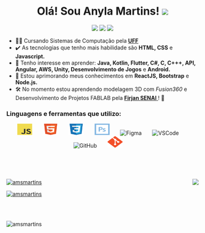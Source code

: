 <!--
**amsmartins/amsmartins** is a ✨ _special_ ✨ repository because its `README.md` (this file) appears on your GitHub profile.

<!-- INTRO -->
<h1 align="center">Olá! Sou Anyla Martins! <img src="https://raw.githubusercontent.com/iampavangandhi/iampavangandhi/master/gifs/Hi.gif" width="30px"></h1>


<!-- CONTATO -->
<p align="center">
<a href="https://github.com/amsmartins">
<img src="https://img.shields.io/badge/github-%23100000.svg?&style=for-the-badge&logo=github&logoColor=white&link=mailto:https://github.com/amsmartins"></a>   
<a href="mailto:anylamartins@id.uff.br">
<img src="https://img.shields.io/badge/gmail-D14836?&style=for-the-badge&logo=gmail&logoColor=white&link=mailto:anylamartins@id.uff.br"></a>
<a href="https://www.linkedin.com/in/amsmartins">
<img src="https://img.shields.io/badge/linkedin-%230077B5.svg?&style=for-the-badge&logo=linkedin&logoColor=white&link=mailto:https://www.linkedin.com/in/amsmartins/"></a></p>


<!-- SOBRE SIM -->
- 👨‍🎓 Cursando Sistemas de Computação pela <a href="https://www.uff.br/?q=curso/tecnologia-em-sistemas-de-computacao-ead/1122221/tecnologico/niteroi">**UFF**</a>
- ✔️ As tecnologias que tenho mais habilidade são **HTML, CSS** e **Javascript.**
- 🎯 Tenho interesse em aprender: **Java, Kotlin, Flutter, C#, C, C+++, API, Angular, AWS, Unity, Desenvolvimento de Jogos**  e **Android.**
- 🔭 Estou aprimorando meus conhecimentos em **ReactJS, Bootstrap**  e **Node.js.**
- 🛠 No momento estou aprendendo modelagem 3D com *Fusion360* e Desenvolvimento de Projetos FABLAB pela <a href="https://www.fablabs.io/labs/fablabcaxias">**Firjan SENAI** </a>! 🌳


<!-- SKILLS -->
<h3>Linguagens e ferramentas que utilizo:</h3>
<div align="center" style="display: inline-block">
<img height="30" width="40" src="https://raw.githubusercontent.com/devicons/devicon/master/icons/javascript/javascript-original.svg" alt="Javascript">
&nbsp;&nbsp;&nbsp;&nbsp;&nbsp;
<img height="30" width="40" src="https://raw.githubusercontent.com/devicons/devicon/master/icons/html5/html5-original.svg" alt="HTML5">
&nbsp;&nbsp;&nbsp;&nbsp;&nbsp;
<img height="30" width="40" src="https://raw.githubusercontent.com/devicons/devicon/master/icons/css3/css3-original.svg" alt="CSS3">
&nbsp;&nbsp;&nbsp;&nbsp;&nbsp;
<img height="30" width="40" src="https://raw.githubusercontent.com/devicons/devicon/master/icons/photoshop/photoshop-line.svg" alt="Photoshop"/>
&nbsp;&nbsp;&nbsp;&nbsp;&nbsp;
<img height="30" width="40" src="https://www.vectorlogo.zone/logos/figma/figma-icon.svg" alt="Figma"/>
&nbsp;&nbsp;&nbsp;&nbsp;&nbsp;
<img height="30" width="40" src="https://cdn.jsdelivr.net/gh/devicons/devicon/icons/vscode/vscode-original.svg" alt="VSCode"/>
&nbsp;&nbsp;&nbsp;&nbsp;&nbsp;
<img height="30" width="40" src="https://cdn.jsdelivr.net/gh/devicons/devicon/icons/github/github-original.svg" alt="GitHub"/>
&nbsp;&nbsp;&nbsp;&nbsp;&nbsp;
<img height="30" width="40" src="https://raw.githubusercontent.com/devicons/devicon/master/icons/git/git-original.svg" alt="Git"/>
&nbsp;&nbsp;&nbsp;&nbsp;&nbsp;
</div>

<br><br><br>

<!--  GIF -->
<div> 
<p><img align="right" src="https://user-images.githubusercontent.com/89283901/169613801-728bd39e-b940-4735-926b-bab160fc426c.png"/></p>
    
 <!-- STATS-->  
<a href="https://github.com/amsmartins">   
<p><img src="https://github-readme-stats.vercel.app/api?username=amsmartins&show_icons=true&theme=kacho_ga&include_all_commits=true&count_private=true" alt="amsmartins"/></p>
<p><img src="https://github-readme-stats.vercel.app/api/top-langs/?username=amsmartins&layout=compact&langs_count=7&theme=kacho_ga" alt="amsmartins" /></p>
</a></div>
    

<br><br>

<!-- VISITAS -->
<p align="left"> <img src="https://komarev.com/ghpvc/?username=amsmartins&label=Profile%20views&color=blue&style=flat" alt="amsmartins" /> </p>


